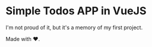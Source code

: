 # Simple Todos APP in VueJS

I'm not proud of it, but it's a memory of my first project.

Made with ❤️.
